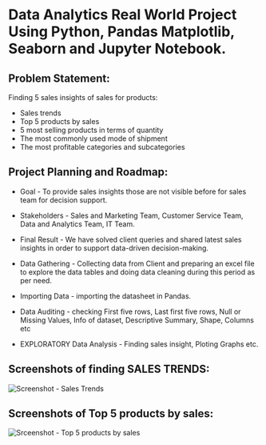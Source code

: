 # Data Analytics Real World Project Using Python, Pandas Matplotlib, Seaborn and Jupyter Notebook.

## Problem Statement:
Finding 5 sales insights of sales for products:
- Sales trends
- Top 5 products by sales
- 5 most selling products in terms of quantity
- The most commonly used mode of shipment
- The most profitable categories and subcategories

## Project Planning and Roadmap:

- Goal - To provide sales insights those are not visible before for sales team for decision support. 

- Stakeholders - Sales and Marketing Team, Customer Service Team, Data and Analytics Team, IT Team. 

- Final Result - We have solved client queries and shared latest sales insights in order to support data-driven decision-making.

- Data Gathering - Collecting data from Client and preparing an excel file to explore the data tables and doing data cleaning during this period as per need. 

- Importing Data - importing the datasheet in Pandas.

- Data Auditing - checking First five rows, Last first five rows, Null or Missing Values, Info of dataset, Descriptive Summary, Shape, Columns etc

- EXPLORATORY Data Analysis - Finding sales insight, Ploting Graphs etc.

## Screenshots of finding SALES TRENDS:
![Screenshot - Sales Trends](https://user-images.githubusercontent.com/122977758/215870285-6bbfead8-3dc6-4fa2-8769-c44ed6ebca8a.png)

## Screenshots of Top 5 products by sales:
![Srceenshot - Top 5 products by sales](https://user-images.githubusercontent.com/122977758/215871188-5326b7ae-562c-48ea-a55e-a4535c862158.png)


